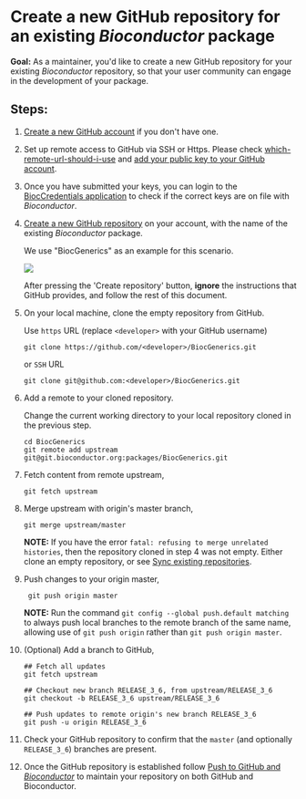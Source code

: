# Create a new GitHub repository for an existing _Bioconductor_ package

__Goal:__ As a maintainer, you'd like to create a new GitHub
repository for your existing _Bioconductor_ repository, so that your
user community can engage in the development of your package.

## Steps:

1.  [Create a new GitHub account][] if you don't have one.

1.  Set up remote access to GitHub via SSH or Https.  Please check
    [which-remote-url-should-i-use][] and
    [add your public key to your GitHub account][].

1.  Once you have submitted your keys, you can login to the
    [BiocCredentials application][BiocCredentials] to check if the correct
    keys are on file with _Bioconductor_.

1.  [Create a new GitHub repository][] on your account, with the name
    of the existing _Bioconductor_ package.

    We use "BiocGenerics" as an example for this scenario.

    ![](/images/git/create_repo.png)

    After pressing the 'Create repository' button, __ignore__ the
    instructions that GitHub provides, and follow the rest of this
    document.

1.  On your local machine, clone the empty repository from GitHub.

    Use `https` URL (replace `<developer>` with your GitHub username)

        git clone https://github.com/<developer>/BiocGenerics.git

    or `SSH` URL

        git clone git@github.com:<developer>/BiocGenerics.git

1.  Add a remote to your cloned repository.

    Change the current working directory to your local repository
    cloned in the previous step.

        cd BiocGenerics
        git remote add upstream git@git.bioconductor.org:packages/BiocGenerics.git

1.  Fetch content from remote upstream,

        git fetch upstream

1.  Merge upstream with origin's master branch,

        git merge upstream/master

    __NOTE:__ If you have the error `fatal: refusing to merge
    unrelated histories`, then the repository cloned in step 4 was not
    empty. Either clone an empty repository, or see
    [Sync existing repositories][].

1. Push changes to your origin master,

        git push origin master

    __NOTE:__ Run the command `git config --global push.default
    matching` to always push local branches to the remote branch of
    the same name, allowing use of `git push origin` rather than `git
    push origin master`.

1.  (Optional) Add a branch to GitHub,

        ## Fetch all updates
        git fetch upstream

        ## Checkout new branch RELEASE_3_6, from upstream/RELEASE_3_6
        git checkout -b RELEASE_3_6 upstream/RELEASE_3_6

        ## Push updates to remote origin's new branch RELEASE_3_6
        git push -u origin RELEASE_3_6

1. Check your GitHub repository to confirm that the `master` (and
   optionally `RELEASE_3_6`) branches are present.

1. Once the GitHub repository is established follow
   [Push to GitHub and _Bioconductor_][] to maintain your repository
   on both GitHub and Bioconductor.

[submit-keys]: https://git.bioconductor.org/BiocCredentials/
[BiocCredentials]: https://git.bioconductor.org/BiocCredentials/
[Create a new GitHub account]: https://help.github.com/articles/signing-up-for-a-new-github-account/
[Create a new GitHub repository]: https://help.github.com/articles/create-a-repo/
[Sync existing repositories]: ../sync-existing-repositories
[which-remote-url-should-i-use]: https://help.github.com/articles/which-remote-url-should-i-use/
[add your public key to your GitHub account]: https://help.github.com/articles/connecting-to-github-with-ssh/
[Push to GitHub and _Bioconductor_]: ../push-to-github-bioc
